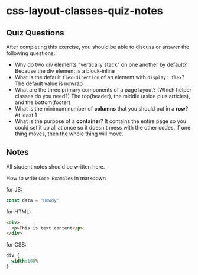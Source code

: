# css-layout-classes-quiz-notes

## Quiz Questions

After completing this exercise, you should be able to discuss or answer the following questions:

- Why do two div elements "vertically stack" on one another by default?
Because the div element is a block-inline
- What is the default `flex-direction` of an element with `display: flex`?
The default value is nowrap
- What are the three primary components of a page layout? (Which helper classes do you need?)
The top(header), the middle (aside plus articles), and the bottom(footer)
- What is the minimum number of **columns** that you should put in a **row**?
At least 1
- What is the purpose of a **container**?
It contains the entire page so you could set it up all at once so it doesn't mess with the other codes. If one thing moves, then the whole thing will move.

## Notes

All student notes should be written here.


How to write `Code Examples` in markdown

for JS:
```javascript
const data = "Howdy"
```

for HTML:
```html
<div>
  <p>This is text content</p>
</div>
```

for CSS:
```css
div {
  width:100%
}
```
